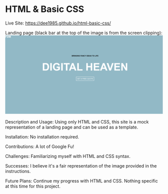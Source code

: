 # HTML & Basic CSS

Live Site: <https://dee1985.github.io/html-basic-css/>

Landing page (black bar at the top of the image is from the screen clipping): ![screen clip of home screen](landing.png)

Description and Usage: Using only HTML and CSS, this site is a mock representation of a landing page and can be used as a template.

Installation: No installation required.

Contributions: A lot of Google Fu!

Challenges: Familiarizing myself with HTML and CSS syntax.

Successes: I believe it's a fair representation of the image provided in the instructions.

Future Plans: Continue my progress with HTML and CSS. Nothing specific at this time for this project.
